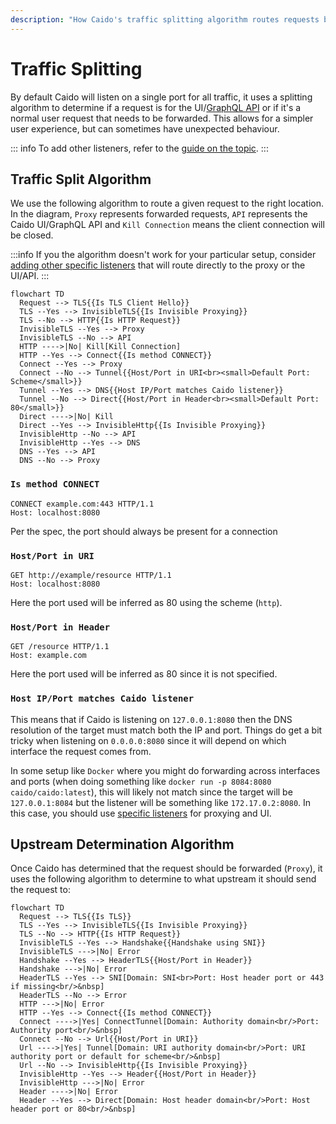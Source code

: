 ```yaml
---
description: "How Caido's traffic splitting algorithm routes requests between proxy forwarding and UI/API, including upstream determination logic."
---
```


# Traffic Splitting

By default Caido will listen on a single port for all traffic, it uses a splitting algorithm to determine if a request is for the UI/[GraphQL API](/concepts/internals/graphql) or if it's a normal user request that needs to be forwarded. This allows for a simpler user experience, but can sometimes have unexpected behaviour.

::: info
To add other listeners, refer to the [guide on the topic](/guides/listening_address.md).
:::

## Traffic Split Algorithm

We use the following algorithm to route a given request to the right location.
In the diagram, `Proxy` represents forwarded requests, `API` represents the Caido UI/GraphQL API and `Kill Connection` means the client connection will be closed.

:::info
If you the algorithm doesn't work for your particular setup, consider [adding other specific listeners](/guides/listening_ports.md) that will route directly to the proxy or the UI/API.
:::

```mermaid
flowchart TD
  Request --> TLS{{Is TLS Client Hello}}
  TLS --Yes --> InvisibleTLS{{Is Invisible Proxying}}
  TLS --No --> HTTP{{Is HTTP Request}}
  InvisibleTLS --Yes --> Proxy
  InvisibleTLS --No --> API
  HTTP ---->|No| Kill[Kill Connection]
  HTTP --Yes --> Connect{{Is method CONNECT}}
  Connect --Yes --> Proxy
  Connect --No --> Tunnel{{Host/Port in URI<br><small>Default Port: Scheme</small>}}
  Tunnel --Yes --> DNS{{Host IP/Port matches Caido listener}}
  Tunnel --No --> Direct{{Host/Port in Header<br><small>Default Port: 80</small>}}
  Direct ---->|No| Kill
  Direct --Yes --> InvisibleHttp{{Is Invisible Proxying}}
  InvisibleHttp --No --> API
  InvisibleHttp --Yes --> DNS
  DNS --Yes --> API
  DNS --No --> Proxy
```

### `Is method CONNECT`

```http
CONNECT example.com:443 HTTP/1.1
Host: localhost:8080
```

Per the spec, the port should always be present for a connection

### `Host/Port in URI`

```http
GET http://example/resource HTTP/1.1
Host: localhost:8080
```

Here the port used will be inferred as 80 using the scheme (`http`).

### `Host/Port in Header`

```http
GET /resource HTTP/1.1
Host: example.com
```

Here the port used will be inferred as 80 since it is not specified.

### `Host IP/Port matches Caido listener`

This means that if Caido is listening on `127.0.0.1:8080` then the DNS resolution of the target must match both the IP and port.
Things do get a bit tricky when listening on `0.0.0.0:8080` since it will depend on which interface the request comes from.

In some setup like `Docker` where you might do forwarding across interfaces and ports (when doing something like `docker run -p 8084:8080 caido/caido:latest`), this will likely not match since the target will be `127.0.0.1:8084` but the listener will be something like `172.17.0.2:8080`. In this case, you should use [specific listeners](http://localhost:5173/guides/listening_address.html#adding-other-listeners) for proxying and UI.

## Upstream Determination Algorithm

Once Caido has determined that the request should be forwarded (`Proxy`), it uses the following algorithm to determine to what upstream it should send the request to:

```mermaid
flowchart TD
  Request --> TLS{{Is TLS}}
  TLS --Yes --> InvisibleTLS{{Is Invisible Proxying}}
  TLS --No --> HTTP{{Is HTTP Request}}
  InvisibleTLS --Yes --> Handshake{{Handshake using SNI}}
  InvisibleTLS --->|No| Error
  Handshake --Yes --> HeaderTLS{{Host/Port in Header}}
  Handshake --->|No| Error
  HeaderTLS --Yes --> SNI[Domain: SNI<br>Port: Host header port or 443 if missing<br/>&nbsp]
  HeaderTLS --No --> Error
  HTTP --->|No| Error
  HTTP --Yes --> Connect{{Is method CONNECT}}
  Connect ---->|Yes| ConnectTunnel[Domain: Authority domain<br/>Port: Authority port<br/>&nbsp]
  Connect --No --> Url{{Host/Port in URI}}
  Url ---->|Yes| Tunnel[Domain: URI authority domain<br/>Port: URI authority port or default for scheme<br/>&nbsp]
  Url --No --> InvisibleHttp{{Is Invisible Proxying}}
  InvisibleHttp --Yes --> Header{{Host/Port in Header}}
  InvisibleHttp --->|No| Error
  Header ---->|No| Error
  Header --Yes --> Direct[Domain: Host header domain<br/>Port: Host header port or 80<br/>&nbsp]
```
